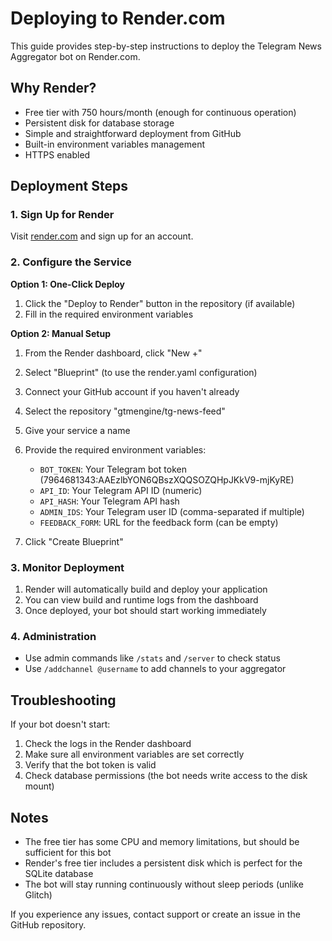 # Deploying to Render.com

This guide provides step-by-step instructions to deploy the Telegram News Aggregator bot on Render.com.

## Why Render?

- Free tier with 750 hours/month (enough for continuous operation)
- Persistent disk for database storage
- Simple and straightforward deployment from GitHub
- Built-in environment variables management
- HTTPS enabled

## Deployment Steps

### 1. Sign Up for Render

Visit [render.com](https://render.com) and sign up for an account.

### 2. Configure the Service

**Option 1: One-Click Deploy**

1. Click the "Deploy to Render" button in the repository (if available)
2. Fill in the required environment variables

**Option 2: Manual Setup**

1. From the Render dashboard, click "New +"
2. Select "Blueprint" (to use the render.yaml configuration)
3. Connect your GitHub account if you haven't already
4. Select the repository "gtmengine/tg-news-feed"
5. Give your service a name
6. Provide the required environment variables:
   - `BOT_TOKEN`: Your Telegram bot token (7964681343:AAEzlbYON6QBszXQQSOZQHpJKkV9-mjKyRE)
   - `API_ID`: Your Telegram API ID (numeric)
   - `API_HASH`: Your Telegram API hash
   - `ADMIN_IDS`: Your Telegram user ID (comma-separated if multiple)
   - `FEEDBACK_FORM`: URL for the feedback form (can be empty)

7. Click "Create Blueprint"

### 3. Monitor Deployment

1. Render will automatically build and deploy your application
2. You can view build and runtime logs from the dashboard
3. Once deployed, your bot should start working immediately

### 4. Administration

- Use admin commands like `/stats` and `/server` to check status
- Use `/addchannel @username` to add channels to your aggregator

## Troubleshooting

If your bot doesn't start:

1. Check the logs in the Render dashboard
2. Make sure all environment variables are set correctly
3. Verify that the bot token is valid
4. Check database permissions (the bot needs write access to the disk mount)

## Notes

- The free tier has some CPU and memory limitations, but should be sufficient for this bot
- Render's free tier includes a persistent disk which is perfect for the SQLite database
- The bot will stay running continuously without sleep periods (unlike Glitch)

If you experience any issues, contact support or create an issue in the GitHub repository. 